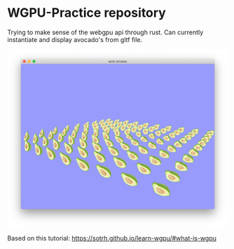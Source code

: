 # WGPU-Practice repository

Trying to make sense of the webgpu api through rust.
Can currently instantiate and display avocado's from gltf file.

![avocados](https://github.com/Melleth/wgpu-practice/raw/master/screenshot.png "avocados")

Based on this tutorial: https://sotrh.github.io/learn-wgpu/#what-is-wgpu
